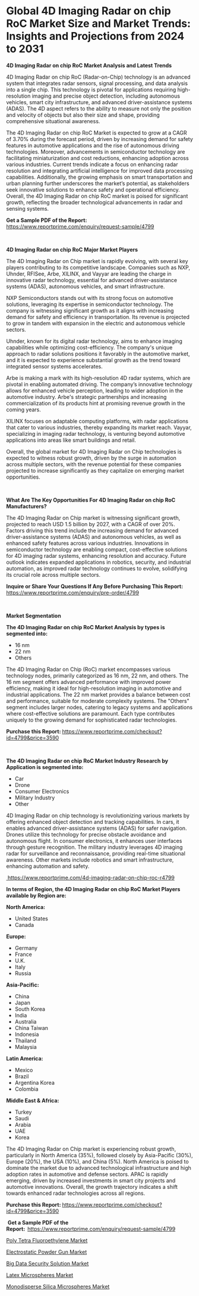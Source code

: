 <p><h1>Global 4D Imaging Radar on chip RoC Market Size and Market Trends: Insights and Projections from 2024 to 2031</h1></p><p><strong>4D Imaging Radar on chip RoC Market Analysis and Latest Trends</strong></p>
<p><p>4D Imaging Radar on chip RoC (Radar-on-Chip) technology is an advanced system that integrates radar sensors, signal processing, and data analysis into a single chip. This technology is pivotal for applications requiring high-resolution imaging and precise object detection, including autonomous vehicles, smart city infrastructure, and advanced driver-assistance systems (ADAS). The 4D aspect refers to the ability to measure not only the position and velocity of objects but also their size and shape, providing comprehensive situational awareness.</p><p>The 4D Imaging Radar on chip RoC Market is expected to grow at a CAGR of 3.70% during the forecast period, driven by increasing demand for safety features in automotive applications and the rise of autonomous driving technologies. Moreover, advancements in semiconductor technology are facilitating miniaturization and cost reductions, enhancing adoption across various industries. Current trends indicate a focus on enhancing radar resolution and integrating artificial intelligence for improved data processing capabilities. Additionally, the growing emphasis on smart transportation and urban planning further underscores the market’s potential, as stakeholders seek innovative solutions to enhance safety and operational efficiency. Overall, the 4D Imaging Radar on chip RoC market is poised for significant growth, reflecting the broader technological advancements in radar and sensing systems.</p></p>
<p><strong>Get a Sample PDF of the Report:&nbsp;</strong> <a href="https://www.reportprime.com/enquiry/request-sample/4799?utm_campaign=1902&utm_medium=2&utm_source=Github&utm_content=ia&utm_term=24122024&utm_id=4d-imaging-radar-on-chip-roc">https://www.reportprime.com/enquiry/request-sample/4799</a></p>
<p>&nbsp;</p>
<p><strong>4D Imaging Radar on chip RoC Major Market Players</strong></p>
<p><p>The 4D Imaging Radar on Chip market is rapidly evolving, with several key players contributing to its competitive landscape. Companies such as NXP, Uhnder, RFISee, Arbe, XILINX, and Vayyar are leading the charge in innovative radar technology, essential for advanced driver-assistance systems (ADAS), autonomous vehicles, and smart infrastructure.</p><p>NXP Semiconductors stands out with its strong focus on automotive solutions, leveraging its expertise in semiconductor technology. The company is witnessing significant growth as it aligns with increasing demand for safety and efficiency in transportation. Its revenue is projected to grow in tandem with expansion in the electric and autonomous vehicle sectors.</p><p>Uhnder, known for its digital radar technology, aims to enhance imaging capabilities while optimizing cost-efficiency. The company's unique approach to radar solutions positions it favorably in the automotive market, and it is expected to experience substantial growth as the trend toward integrated sensor systems accelerates.</p><p>Arbe is making a mark with its high-resolution 4D radar systems, which are pivotal in enabling automated driving. The company’s innovative technology allows for enhanced vehicle perception, leading to wider adoption in the automotive industry. Arbe's strategic partnerships and increasing commercialization of its products hint at promising revenue growth in the coming years.</p><p>XILINX focuses on adaptable computing platforms, with radar applications that cater to various industries, thereby expanding its market reach. Vayyar, specializing in imaging radar technology, is venturing beyond automotive applications into areas like smart buildings and retail.</p><p>Overall, the global market for 4D Imaging Radar on Chip technologies is expected to witness robust growth, driven by the surge in automation across multiple sectors, with the revenue potential for these companies projected to increase significantly as they capitalize on emerging market opportunities.</p></p>
<p>&nbsp;</p>
<p><strong>What Are The Key Opportunities For 4D Imaging Radar on chip RoC Manufacturers?</strong></p>
<p><p>The 4D Imaging Radar on Chip market is witnessing significant growth, projected to reach USD 1.5 billion by 2027, with a CAGR of over 20%. Factors driving this trend include the increasing demand for advanced driver-assistance systems (ADAS) and autonomous vehicles, as well as enhanced safety features across various industries. Innovations in semiconductor technology are enabling compact, cost-effective solutions for 4D imaging radar systems, enhancing resolution and accuracy. Future outlook indicates expanded applications in robotics, security, and industrial automation, as improved radar technology continues to evolve, solidifying its crucial role across multiple sectors.</p></p>
<p><strong>Inquire or Share Your Questions If Any Before Purchasing This Report:</strong> <a href="https://www.reportprime.com/enquiry/pre-order/4799?utm_campaign=1902&utm_medium=2&utm_source=Github&utm_content=ia&utm_term=24122024&utm_id=4d-imaging-radar-on-chip-roc">https://www.reportprime.com/enquiry/pre-order/4799</a></p>
<p>&nbsp;</p>
<p><strong>Market Segmentation</strong></p>
<p><strong>The 4D Imaging Radar on chip RoC Market Analysis by types is segmented into:</strong></p>
<p><ul><li>16 nm</li><li>22 nm</li><li>Others</li></ul></p>
<p><p>The 4D Imaging Radar on Chip (RoC) market encompasses various technology nodes, primarily categorized as 16 nm, 22 nm, and others. The 16 nm segment offers advanced performance with improved power efficiency, making it ideal for high-resolution imaging in automotive and industrial applications. The 22 nm market provides a balance between cost and performance, suitable for moderate complexity systems. The "Others" segment includes larger nodes, catering to legacy systems and applications where cost-effective solutions are paramount. Each type contributes uniquely to the growing demand for sophisticated radar technologies.</p></p>
<p><strong>Purchase this Report:&nbsp;</strong><a href="https://www.reportprime.com/checkout?id=4799&price=3590&utm_campaign=1902&utm_medium=2&utm_source=Github&utm_content=ia&utm_term=24122024&utm_id=4d-imaging-radar-on-chip-roc">https://www.reportprime.com/checkout?id=4799&price=3590</a></p>
<p>&nbsp;</p>
<p><strong>The 4D Imaging Radar on chip RoC Market Industry Research by Application is segmented into:</strong></p>
<p><ul><li>Car</li><li>Drone</li><li>Consumer Electronics</li><li>Military Industry</li><li>Other</li></ul></p>
<p><p>4D Imaging Radar on chip technology is revolutionizing various markets by offering enhanced object detection and tracking capabilities. In cars, it enables advanced driver-assistance systems (ADAS) for safer navigation. Drones utilize this technology for precise obstacle avoidance and autonomous flight. In consumer electronics, it enhances user interfaces through gesture recognition. The military industry leverages 4D imaging radar for surveillance and reconnaissance, providing real-time situational awareness. Other markets include robotics and smart infrastructure, enhancing automation and safety.</p></p>
<p><a href="https://www.reportprime.com/4d-imaging-radar-on-chip-roc-r4799?utm_campaign=1902&utm_medium=2&utm_source=Github&utm_content=ia&utm_term=24122024&utm_id=4d-imaging-radar-on-chip-roc">&nbsp;https://www.reportprime.com/4d-imaging-radar-on-chip-roc-r4799</a></p>
<p><strong>In terms of Region, the 4D Imaging Radar on chip RoC Market Players available by Region are:</strong></p>
<p>
    <p> <strong> North America: </strong>
        <ul>
            <li>United States</li>
            <li>Canada</li>
        </ul>
        </p> 
    <p> <strong> Europe: </strong>
        <ul>
            <li>Germany</li>
            <li>France</li>
            <li>U.K.</li>
            <li>Italy</li>
            <li>Russia</li>
        </ul>
        </p> 
    <p> <strong> Asia-Pacific: </strong>
        <ul>
            <li>China</li>
            <li>Japan</li>
            <li>South Korea</li>
            <li>India</li>
            <li>Australia</li>
            <li>China Taiwan</li>
            <li>Indonesia</li>
            <li>Thailand</li>
            <li>Malaysia</li>
        </ul>
        </p> 
    <p> <strong> Latin America: </strong>
        <ul>
            <li>Mexico</li>
            <li>Brazil</li>
            <li>Argentina Korea</li>
            <li>Colombia</li>
        </ul>
        </p> 
    <p> <strong> Middle East & Africa: </strong>
        <ul>
            <li>Turkey</li>
            <li>Saudi</li>
            <li>Arabia</li>
            <li>UAE</li>
            <li>Korea</li>
        </ul>
    </p>
    </p>
<p><p>The 4D Imaging Radar on Chip market is experiencing robust growth, particularly in North America (35%), followed closely by Asia-Pacific (30%), Europe (20%), the USA (10%), and China (5%). North America is poised to dominate the market due to advanced technological infrastructure and high adoption rates in automotive and defense sectors. APAC is rapidly emerging, driven by increased investments in smart city projects and automotive innovations. Overall, the growth trajectory indicates a shift towards enhanced radar technologies across all regions.</p></p>
<p><strong>Purchase this Report: </strong><a href="https://www.reportprime.com/checkout?id=4799&price=3590&utm_campaign=1902&utm_medium=2&utm_source=Github&utm_content=ia&utm_term=24122024&utm_id=4d-imaging-radar-on-chip-roc">https://www.reportprime.com/checkout?id=4799&price=3590</a></p>
<p>&nbsp;<strong>Get a Sample PDF of the Report:&nbsp;&nbsp;</strong><a href="https://www.reportprime.com/enquiry/request-sample/4799?utm_campaign=1902&utm_medium=2&utm_source=Github&utm_content=ia&utm_term=24122024&utm_id=4d-imaging-radar-on-chip-roc">https://www.reportprime.com/enquiry/request-sample/4799</a></p>
<p><strong></strong></p>
<p><p><a href="https://www.linkedin.com/pulse/market-demand-revenue-analysis-poly-tetra-fluoroethylene-projected-th0kf?utm_campaign=1902&utm_medium=2&utm_source=Github&utm_content=ia&utm_term=24122024&utm_id=4d-imaging-radar-on-chip-roc">Poly Tetra Fluoroethylene Market</a></p><p><a href="https://www.linkedin.com/pulse/insights-electrostatic-powder-gun-market-competitor-evaluation-efm8f?utm_campaign=1902&utm_medium=2&utm_source=Github&utm_content=ia&utm_term=24122024&utm_id=4d-imaging-radar-on-chip-roc">Electrostatic Powder Gun Market</a></p><p><a href="https://www.linkedin.com/pulse/big-data-security-solution-market-expected-continue-its-upward-0sgyc?utm_campaign=1902&utm_medium=2&utm_source=Github&utm_content=ia&utm_term=24122024&utm_id=4d-imaging-radar-on-chip-roc">Big Data Security Solution Market</a></p><p><a href="https://www.linkedin.com/pulse/evalua-mark-research-ptwwe?utm_campaign=1902&utm_medium=2&utm_source=Github&utm_content=ia&utm_term=24122024&utm_id=4d-imaging-radar-on-chip-roc">Latex Microspheres Market</a></p><p><a href="https://www.linkedin.com/pulse/rev-athenaur-okk4f?utm_campaign=1902&utm_medium=2&utm_source=Github&utm_content=ia&utm_term=24122024&utm_id=4d-imaging-radar-on-chip-roc">Monodisperse Silica Microspheres Market</a></p></p>